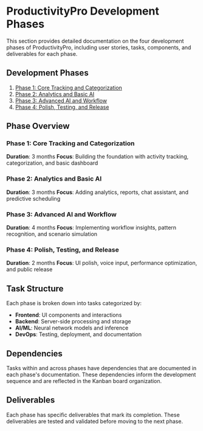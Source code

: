 # ProductivityPro Development Phases

This section provides detailed documentation on the four development phases of ProductivityPro, including user stories, tasks, components, and deliverables for each phase.

## Development Phases

1. [Phase 1: Core Tracking and Categorization](phase1-core-tracking.md)
2. [Phase 2: Analytics and Basic AI](phase2-analytics-ai.md)
3. [Phase 3: Advanced AI and Workflow](phase3-advanced-ai.md)
4. [Phase 4: Polish, Testing, and Release](phase4-polish-release.md)

## Phase Overview

### Phase 1: Core Tracking and Categorization
**Duration**: 3 months
**Focus**: Building the foundation with activity tracking, categorization, and basic dashboard

### Phase 2: Analytics and Basic AI
**Duration**: 3 months
**Focus**: Adding analytics, reports, chat assistant, and predictive scheduling

### Phase 3: Advanced AI and Workflow
**Duration**: 4 months
**Focus**: Implementing workflow insights, pattern recognition, and scenario simulation

### Phase 4: Polish, Testing, and Release
**Duration**: 2 months
**Focus**: UI polish, voice input, performance optimization, and public release

## Task Structure

Each phase is broken down into tasks categorized by:
- **Frontend**: UI components and interactions
- **Backend**: Server-side processing and storage
- **AI/ML**: Neural network models and inference
- **DevOps**: Testing, deployment, and documentation

## Dependencies

Tasks within and across phases have dependencies that are documented in each phase's documentation. These dependencies inform the development sequence and are reflected in the Kanban board organization.

## Deliverables

Each phase has specific deliverables that mark its completion. These deliverables are tested and validated before moving to the next phase.